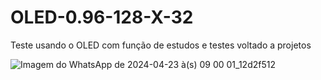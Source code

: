 # OLED-0.96-128-X-32
Teste usando o OLED com função de estudos e testes voltado a projetos

![Imagem do WhatsApp de 2024-04-23 à(s) 09 00 01_12d2f512](https://github.com/Lucas-Cappra/OLED-0.96-128-X-32/assets/108031562/2840b842-e87b-4947-a499-3742ed622f2b)
